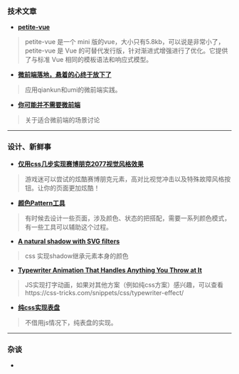 ### 技术文章

+ **[petite-vue](https://juejin.cn/post/6983328034443132935)**
> petite-vue 是一个 mini 版的vue，大小只有5.8kb，可以说是非常小了，petite-vue 是 Vue 的可替代发行版，针对渐进式增强进行了优化。它提供了与标准 Vue 相同的模板语法和响应式模型。

+ **[微前端落地，悬着的心终于放下了](https://juejin.cn/post/6986834120290598942)**
>应用qiankun和umi的微前端实践。

+ **[你可能并不需要微前端](https://zhuanlan.zhihu.com/p/391248835)**
> 关于适合微前端的场景讨论


---
### 设计、新鲜事

+ **[仅用css几步实现赛博朋克2077视觉风格效果](https://mp.weixin.qq.com/s/vrR9KC8QSm4lTu_KppqAlA)**
>游戏迷可以尝试的炫酷赛博朋克元素，高对比视觉冲击以及特殊故障风格按钮。让你的页面更加炫酷！

+ **[颜色Pattern工具](https://www.smashingmagazine.com/2021/07/color-tools-resources/)**
> 有时候去设计一些页面，涉及颜色、状态的把搭配，需要一系列颜色模式，有一些工具可以辅助这个过程。

+ **[A natural shadow with SVG filters](https://www.stefanjudis.com/snippets/a-natural-shadow-with-svg-filters/)**
> css 实现shadow继承元素本身的颜色

+ **[Typewriter Animation That Handles Anything You Throw at It](https://css-tricks.com/typewriter-animation-that-handles-anything-you-throw-at-it/)**
> JS实现打字动画，如果对其他方案（例如纯css方案）感兴趣，可以查看https://css-tricks.com/snippets/css/typewriter-effect/

+ **[纯css实现表盘](https://css-tricks.com/of-course-we-can-make-a-css-only-clock-that-tells-the-current-time/)**
> 不借用js情况下，纯表盘的实现。
---
### 杂谈

+ **[]()**
>